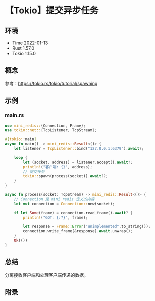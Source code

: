 # 【Tokio】提交异步任务

## 环境

- Time 2022-01-13
- Rust 1.57.0
- Tokio 1.15.0

## 概念

参考：<https://tokio.rs/tokio/tutorial/spawning>  

## 示例

### main.rs

```rust
use mini_redis::{Connection, Frame};
use tokio::net::{TcpListener, TcpStream};

#[tokio::main]
async fn main() -> mini_redis::Result<()> {
    let listener = TcpListener::bind("127.0.0.1:6379").await?;

    loop {
        let (socket, address) = listener.accept().await?;
        println!("客户端: {}", address);
        // 提交任务
        tokio::spawn(process(socket)).await??;
    }
}

async fn process(socket: TcpStream) -> mini_redis::Result<()> {
    // Connection 是 mini redis 定义的内容
    let mut connection = Connection::new(socket);

    if let Some(frame) = connection.read_frame().await? {
        println!("GOT: {:?}", frame);

        let response = Frame::Error("unimplemented".to_string());
        connection.write_frame(&response).await.unwrap();
    }
    Ok(())
}
```

## 总结

分离接收客户端和处理客户端传递的数据。

## 附录
